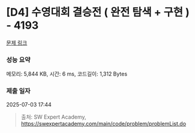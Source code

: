 # [D4] 수영대회 결승전 ( 완전 탐색 + 구현 ) - 4193 

[문제 링크](https://swexpertacademy.com/main/code/problem/problemDetail.do?contestProbId=AWKaG6_6AGQDFARV) 

### 성능 요약

메모리: 5,844 KB, 시간: 6 ms, 코드길이: 1,312 Bytes

### 제출 일자

2025-07-03 17:44



> 출처: SW Expert Academy, https://swexpertacademy.com/main/code/problem/problemList.do